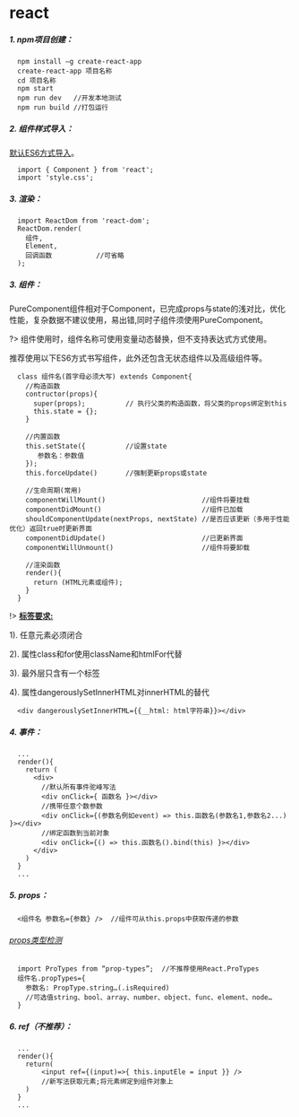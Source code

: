 # react

##### 1. npm项目创建：

```
  npm install –g create-react-app
  create-react-app 项目名称
  cd 项目名称
  npm start
  npm run dev   //开发本地测试
  npm run build //打包运行
```

##### 2. 组件样式导入：

[默认ES6方式导入](/view/web/ES6.md?id=_14-模块)。

```
  import { Component } from 'react';
  import 'style.css';
```

##### 3. 渲染：

```
  import ReactDom from 'react-dom';
  ReactDom.render(
    组件,
    Element,
    回调函数           //可省略
  );
```

##### 3. 组件：

PureComponent组件相对于Component，已完成props与state的浅对比，优化性能，复杂数据不建议使用，易出错,同时子组件须使用PureComponent。

?> 组件使用时，组件名称可使用变量动态替换，但不支持表达式方式使用。

推荐使用以下ES6方式书写组件，此外还包含无状态组件以及高级组件等。

```
  class 组件名(首字母必须大写) extends Component{
    //构造函数
    contructor(props){
      super(props);          // 执行父类的构造函数，将父类的props绑定到this
      this.state = {};
    }

    //内置函数
    this.setState({          //设置state
       参数名：参数值
    });
    this.forceUpdate()       //强制更新props或state

    //生命周期(常用)
    componentWillMount()                        //组件将要挂载
    componentDidMount()                         //组件已加载
    shouldComponentUpdate(nextProps, nextState) //是否应该更新（多用于性能优化）返回true时更新界面
    componentDidUpdate()                        //已更新界面
    componentWillUnmount()                      //组件将要卸载

    //渲染函数
    render(){
      return (HTML元素或组件);
    }
  }
```

!>  **[标签要求:](https://facebook.github.io/react/docs/dom-elements.html)**

1). 任意元素必须闭合

2). 属性class和for使用className和htmlFor代替

3). 最外层只含有一个标签

4). 属性dangerouslySetInnerHTML对innerHTML的替代

```
  <div dangerouslySetInnerHTML={{__html: html字符串}}></div>
```

##### 4. 事件：


```
  ...
  render(){
    return (
      <div>
        //默认所有事件驼峰写法
        <div onClick={ 函数名 }></div>
        //携带任意个数参数
        <div onClick={(参数名例如event) => this.函数名(参数名1,参数名2...) }></div>
        //绑定函数到当前对象
        <div onClick={() => this.函数名().bind(this) }></div>
      </div>
    )
  }
  ...
```

##### 5. props：

```
  <组件名 参数名={参数} />  //组件可从this.props中获取传递的参数
```


###### [props类型检测](https://facebook.github.io/react/docs/typechecking-with-proptypes.html)

```
  import ProTypes from “prop-types”;  //不推荐使用React.ProTypes
  组件名.propTypes={
    参数名: PropType.string…(.isRequired)
    //可选值string、bool、array、number、object、func、element、node…
  }
```


##### 6. ref（不推荐）：

```
  ...
  render(){
    return(
        <input ref={(input)=>{ this.inputEle = input }} />
        //新写法获取元素;将元素绑定到组件对象上
    )
  }
  ...
```